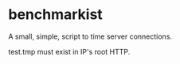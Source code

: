 benchmarkist
============

A small, simple, script to time server connections.

test.tmp must exist in IP's root HTTP.